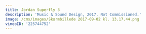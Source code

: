 ```yaml
---
title: Jordan Superfly 3
description: 'Music & Sound Design, 2017. Not Commissioned.'
image: /cms/images/Skærmbillede 2017-09-02 kl. 13.17.44.png
vimeoID: '225744752'
---
```












